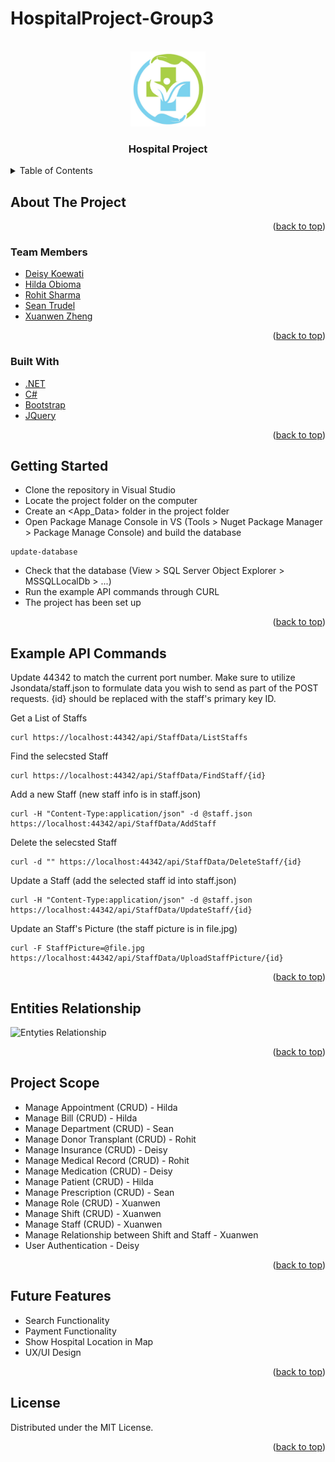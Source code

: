 # HospitalProject-Group3

<div id="top"></div>
<!-- PROJECT LOGO -->
<br />
<div align="center">
  <a href="https://github.com/Xuanwen1101/HospitalProject-Group3">
    <img src="images/logo.jpeg" alt="Logo" width="120" height="120">
  </a>

  <h3 align="center">Hospital Project</h3>
</div>



<!-- TABLE OF CONTENTS -->
<details>
  <summary>Table of Contents</summary>
  <ol>
    <li>
      <a href="#about-the-project">About The Project</a>
      <ul>
        <li><a href="#team-members">Team Members</a></li>
      </ul>
      <ul>
        <li><a href="#built-with">Built With</a></li>
      </ul>
    </li>
    <li>
      <a href="#getting-started">Getting Started</a>
    </li>
    <li><a href="#example-api-commands">Example API Commands</a></li>
    <li><a href="#entities-relationship">Entities Relationship</a></li>
    <li><a href="#project-scope">Project Scope</a></li>
    <li><a href="#future-features">Future Features</a></li>
    <li><a href="#license">License</a></li>

  </ol>
</details>


<!-- ABOUT THE PROJECT -->
## About The Project



<p align="right">(<a href="#top">back to top</a>)</p>



### Team Members

* [Deisy Koewati](https://github.com/Deisy25)
* [Hilda Obioma](https://github.com/hildaobi)
* [Rohit Sharma](https://github.com)
* [Sean Trudel](https://github.com/AvidMaker12)
* [Xuanwen Zheng](https://github.com/Xuanwen1101)

<p align="right">(<a href="#top">back to top</a>)</p>


### Built With

* [.NET](https://docs.microsoft.com/en-us/dotnet/)
* [C#](https://docs.microsoft.com/en-us/dotnet/csharp/)
* [Bootstrap](https://getbootstrap.com)
* [JQuery](https://jquery.com)

<p align="right">(<a href="#top">back to top</a>)</p>



<!-- GETTING STARTED -->
## Getting Started

- Clone the repository in Visual Studio
- Locate the project folder on the computer
- Create an <App_Data> folder in the project folder
- Open Package Manage Console in VS (Tools > Nuget Package Manager > Package Manage Console) and build the database
```
update-database
```
- Check that the database (View > SQL Server Object Explorer > MSSQLLocalDb > ...)
- Run the example API commands through CURL
- The project has been set up


<p align="right">(<a href="#top">back to top</a>)</p>



<!-- API EXAMPLES -->
## Example API Commands

Update 44342 to match the current port number.
Make sure to utilize Jsondata/staff.json to formulate data you wish to send as part of the POST requests. 
{id} should be replaced with the staff's primary key ID. 

Get a List of Staffs
```
curl https://localhost:44342/api/StaffData/ListStaffs
```

Find the selecsted Staff
```
curl https://localhost:44342/api/StaffData/FindStaff/{id}
```

Add a new Staff (new staff info is in staff.json)
```
curl -H "Content-Type:application/json" -d @staff.json https://localhost:44342/api/StaffData/AddStaff
```

Delete the selecsted Staff
```
curl -d "" https://localhost:44342/api/StaffData/DeleteStaff/{id}
```

Update a Staff (add the selected staff id into staff.json)
```
curl -H "Content-Type:application/json" -d @staff.json  https://localhost:44342/api/StaffData/UpdateStaff/{id}
```

Update an Staff's Picture (the staff picture is in file.jpg) 
```
curl -F StaffPicture=@file.jpg https://localhost:44342/api/StaffData/UploadStaffPicture/{id}
```


<p align="right">(<a href="#top">back to top</a>)</p>



<!-- Entities Relationship -->
## Entities Relationship


![Entyties Relationship](images/ER.PNG)

<p align="right">(<a href="#top">back to top</a>)</p>



<!-- Project Scope -->
## Project Scope
- Manage Appointment (CRUD) - Hilda
- Manage Bill (CRUD) - Hilda
- Manage Department (CRUD) - Sean
- Manage Donor Transplant (CRUD) - Rohit
- Manage Insurance (CRUD) - Deisy
- Manage Medical Record (CRUD) - Rohit
- Manage Medication (CRUD) - Deisy
- Manage Patient (CRUD) - Hilda
- Manage Prescription (CRUD) - Sean
- Manage Role (CRUD) - Xuanwen
- Manage Shift (CRUD) - Xuanwen
- Manage Staff (CRUD) - Xuanwen
- Manage Relationship between Shift and Staff - Xuanwen
- User Authentication - Deisy


<p align="right">(<a href="#top">back to top</a>)</p>



<!-- Future Features & Improvements -->
## Future Features
- Search Functionality
- Payment Functionality
- Show Hospital Location in Map
- UX/UI Design


<p align="right">(<a href="#top">back to top</a>)</p>



<!-- LICENSE -->
## License

Distributed under the MIT License.

<p align="right">(<a href="#top">back to top</a>)</p>



